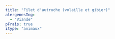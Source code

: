 ```yaml
---
title: "Filet d'autruche (volaille et gibier)"
alergenesIng:
  - "Viande"
pFrais: true
itype: "animaux"
---
```

